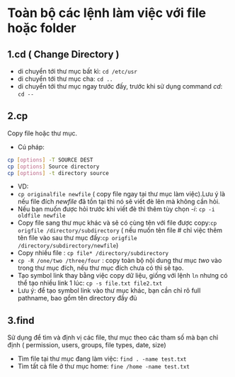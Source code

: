 # Toàn bộ các lệnh làm việc với file hoặc folder
## 1.cd ( Change Directory )
- di chuyển tới thư mục bất kì: `cd /etc/usr`
- di chuyển tới thư mục cha: `cd ..`
- di chuyển tới thư mục ngay trước đấy, trước khi sử dụng command *cd*: `cd --`

## 2.cp
Copy file hoặc thư mục.
- Cú pháp:
```sh
cp [options] -T SOURCE DEST
cp [options] Source directory
cp [options] -t directory source
```
- VD:
- `cp originalfile newfile` ( copy file ngay tại thư mục làm việc).Lưu ý là nếu file đích *newfile* đã tồn tại thì nó sẽ viết đè lên mà không cần hỏi.
- Nếu bạn muốn được hỏi trước khi viết đè thì thêm tùy chọn *-i*: `cp -i oldfile newfile`
- Copy file sang thư mục khác và sẽ có cùng tên với file được copy:`cp origfile /directory/subdirectory` ( nếu muốn tên file # chỉ việc thêm tên file vào sau thư mục đấy:`cp origfile /directory/subdirectory/newfile`)
- Copy nhiều file : `cp file* /directory/subdirectory`
- `cp -R /one/two /three/four` : copy toàn bộ nội dung thư mục *two* vào trong thư mục đích, nếu thư mục đích chưa có thì sẽ tạo.
- Tạo symbol link thay bằng việc copy dữ liệu, giống với lệnh `ln` nhưng có thể tạo nhiều link 1 lúc: `cp -s file.txt file2.txt`
- Lưu ý: để tạo symbol link vào thư mục khác, bạn cần chỉ rõ full pathname, bao gồm tên directory đầy đủ 

## 3.find
Sử dụng để tìm và định vị các file, thư mục theo các tham số mà bạn chỉ định ( permission, users, groups, file types, date, size)
- Tìm file tại thư mục đang làm việc: `find . -name test.txt`
- Tìm tất cả file ở thư mục home: `fine /home -name test.txt`
